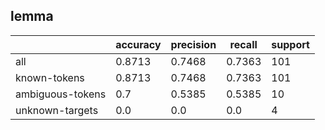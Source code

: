 
## lemma

|                  | accuracy | precision | recall | support |
|------------------|----------|-----------|--------|---------|
| all              | 0.8713   | 0.7468    | 0.7363 | 101     |
| known-tokens     | 0.8713   | 0.7468    | 0.7363 | 101     |
| ambiguous-tokens | 0.7      | 0.5385    | 0.5385 | 10      |
| unknown-targets  | 0.0      | 0.0       | 0.0    | 4       |

